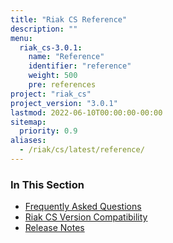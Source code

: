 ```yaml
---
title: "Riak CS Reference"
description: ""
menu:
  riak_cs-3.0.1:
    name: "Reference"
    identifier: "reference"
    weight: 500
    pre: references
project: "riak_cs"
project_version: "3.0.1"
lastmod: 2022-06-10T00:00:00-00:00
sitemap:
  priority: 0.9
aliases:
  - /riak/cs/latest/reference/
---
```


### In This Section

- [Frequently Asked Questions](../cookbooks/faqs/riak-cs/)
- [Riak CS Version Compatibility](../cookbooks/version-compatibility/)
- [Release Notes](../cookbooks/release-notes/)
